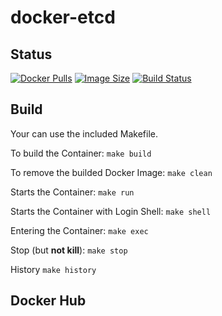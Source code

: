 # docker-etcd

## Status

[![Docker Pulls](https://img.shields.io/docker/pulls/bodsch/docker-etcd.svg?branch)][hub]
[![Image Size](https://images.microbadger.com/badges/image/bodsch/docker-etcd.svg?branch)][microbadger]
[![Build Status](https://travis-ci.org/bodsch/docker-etcd.svg?branch)][travis]

[hub]: https://hub.docker.com/r/bodsch/docker-etcd/
[microbadger]: https://microbadger.com/images/bodsch/docker-etcd
[travis]: https://travis-ci.org/bodsch/docker-etcd


## Build

Your can use the included Makefile.

To build the Container: `make build`

To remove the builded Docker Image: `make clean`

Starts the Container: `make run`

Starts the Container with Login Shell: `make shell`

Entering the Container: `make exec`

Stop (but **not kill**): `make stop`

History `make history`


## Docker Hub

